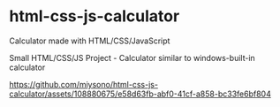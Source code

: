 # html-css-js-calculator
Calculator made with HTML/CSS/JavaScript


Small HTML/CSS/JS Project - Calculator similar to windows-built-in calculator



https://github.com/miysono/html-css-js-calculator/assets/108880675/e58d63fb-abf0-41cf-a858-bc33fe6bf804
